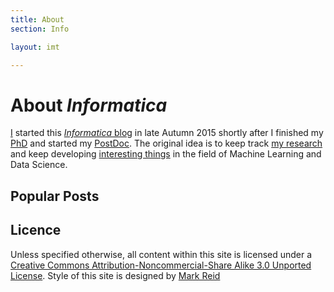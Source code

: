 ```yaml
---
title: About
section: Info

layout: imt

---
```


About _Informatica_ 
===========================

[I][] started this [_Informatica_ blog][imt] in late Autumn 2015 shortly after I finished my [PhD][pubs] and started my [PostDoc][work]. 
The original idea is to keep track [my research][work] and keep developing [interesting things][code] in the field of Machine Learning and Data Science.


Popular Posts
-------------

Licence
-------

Unless specified otherwise, all content within this site is 
licensed under a <a rel="license" href="http://creativecommons.org/licenses/by-nc-sa/3.0/">Creative Commons Attribution-Noncommercial-Share Alike 3.0 Unported License</a>. Style of this site is designed by [Mark Reid][mr]



[I]: /
[imt]: /imt/
[work]: /work/
[pubs]: /work/pubs/
[code]: /code/
[mr]: /

<!--
[I][] started this blog in [September 2007][start] shortly after I began my
current [post-doctoral][] appointment. I wanted an outlet 
for research-related writing that lies somewhere between my notebooks and 
[published papers][pubs]. 

That means you will find [expositions][jensen], [book reviews][sc], 
[commentary][] on conferences, [lists][], and the odd bit of 
[self-promotion][idr]. 

[I]: /
[start]: /imt/introducing-inductio-ex-machina.html
[pubs]: /work/pubs/
[idr]: /imt/information-divergence-and-risk.html
[lists]: /imt/ml-and-stats-people-on-twitter.html
[post-doctoral]: /work/
[sc]: /imt/supercrunchers.html
[commentary]: /imt/colt-2008-highlights.html

Popular Posts
-------------

If you are looking for a place to dive in, you could start with my most popular 
posts. These are:

* [Behold! Jensen's Inequality][jensen]---Unsatisfied with the very algebraic 
and formal proofs of Jensen's inequality, I present a diagram that gives a 
graphical intuition for the result.

* [Warning! High Dimensions Ahead][highdim]---A very counter-intuitive 
result that highlights the danger of reasoning about higher dimensional space by 
analogy with lower dimensional ones.

* [Prediction and the Axiom of Choice][aoc]---Some thoughts on Hardin and 
Taylor's paper "A Peculiar Connection Between the Axiom of Choice and Predicting 
the Future"

* [The Mathematical Grue][grue]---Doing mathematics sometimes feels like playing 
a piece of interactive fiction.

[highdim]: /imt/warning-high-dimensions.html
[jensen]: /imt/behold-jensens-inequality.html
[grue]: imt/the-mathematical-grue.html
[aoc]: /imt/prediction-and-the-axiom-of-choice.html

Colophon
--------
The posts in the blog are written in a hybrid of [Markdown][] (for text) and
[LaTeX][] (for equations) and converted into HTML by [MaRuKu][] as part of 
the [Jekyll][] engine. 

[My entire site](/) is managed this way and there are more details about the 
design and technology I use at the main site's [colophon][].

[jekyll]: http://github.com/mreid/jekyll/
[markdown]: http://daringfireball.net/projects/markdown/
[latex]: http://www.latex-project.org/
[maruku]: http://maruku.rubyforge.org/
[colophon]: /info/site.html


-->
